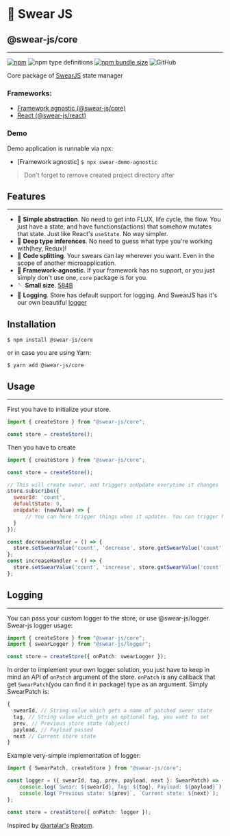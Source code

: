 # 🍭 Swear JS
## @swear-js/core
___
[![npm](https://img.shields.io/npm/v/@swear-js/core?style=flat-square)](https://www.npmjs.com/package/@swear-js/core)
![npm type definitions](https://img.shields.io/npm/types/@swear-js/core?style=flat-square)
[![npm bundle size](https://img.shields.io/bundlephobia/minzip/@swear-js/core?style=flat-square)](https://bundlephobia.com/result?p=@swear-js/core)
![GitHub](https://img.shields.io/github/license/soundsnick/swear-js?style=flat-square)

Core package of [SwearJS](https://github.com/soundsnick/swear-js) state manager


### Frameworks:
- [Framework agnostic (@swear-js/core)](https://npmjs.org/@swear-js/core)
- [React (@swear-js/react)](https://npmjs.org/@swear-js/react)

### Demo
Demo application is runnable via npx:
- [Framework agnostic] `$ npx swear-demo-agnostic`
> Don't forget to remove created project directory after

## Features
___
- 🍥 **Simple abstraction**. No need to get into FLUX, life cycle, the flow. You just have a state, and have functions(actions) that somehow mutates that state. Just like React's `useState`. No way simpler.
- 🍩 **Deep type inferences**. No need to guess what type you're working with(hey, Redux)!
- 🍡 **Code splitting**. Your swears can lay wherever you want. Even in the scope of another microapplication.
- 🧊 **Framework-agnostic**. If your framework has no support, or you just simply don't use one, `core` package is for you.
- 🪡 **Small size**. [584B](https://bundlephobia.com/package/@swear-js/core@2.1.0)
- 🐞 **Logging**. Store has default support for logging. And SwearJS has it's our own beautiful [logger](https://npmjs.org/@swear-js/logger)

## Installation
```
$ npm install @swear-js/core
```

or in case you are using Yarn:
```
$ yarn add @swear-js/core
```

## Usage
___
First you have to initialize your store.

```typescript
import { createStore } from "@swear-js/core";

const store = createStore();
```

Then you have to create
```javascript
import { createStore } from "@swear-js/core";

const store = createStore();

// This will create swear, and triggers onUpdate everytime it changes
store.subscribe({
  swearId: 'count',
  defaultState: 0,
  onUpdate: (newValue) => {
      // You can here trigger things when it updates. You can trigger here your render function, or something
  }
});

const decreaseHandler = () => {
  store.setSwearValue('count', 'decrease', store.getSwearValue('count') - 1);
};
const increaseHandler = () => {
  store.setSwearValue('count', 'increase', store.getSwearValue('count') + 1);
};
```

## Logging
___
You can pass your custom logger to the store, or use @swear-js/logger.
Swear-js logger usage:

```typescript
import { createStore } from "@swear-js/core";
import { swearLogger } from "@swear-js/logger";

const store = createStore({ onPatch: swearLogger });
```

In order to implement your own logger solution, you just have to keep in mind an API of `onPatch` argument of the store.
`onPatch` is any callback that get `SwearPatch`(you can find it in package) type as an argument.
Simply SwearPatch is:
```typescript
{
  swearId, // String value which gets a name of patched swear state
  tag, // String value which gets an optional tag, you want to set
  prev, // Previous store state (object)
  payload, // Payload passed
  next // Current store state
}
```
Example very-simple implementation of logger:

```typescript
import { SwearPatch, createStore } from "@swear-js/core";

const logger = ({ swearId, tag, prev, payload, next }: SwearPatch) => {
    console.log(`Swear: ${swearId}, Tag: ${tag}, Payload: ${payload}`);
    console.log(`Previous state: ${prev}`, `Current state: ${next}`);
};

const store = createStore({ onPatch: logger });
```

Inspired by [@artalar's](https://github.com/artalar) [Reatom](https://github.com/artalar/reatom).
